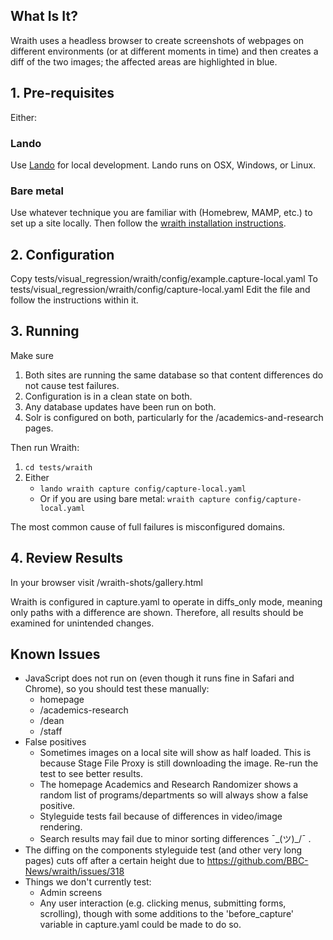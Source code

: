 ## What Is It?

Wraith uses a headless browser to create screenshots of webpages on different
environments (or at different moments in time) and then creates a diff of the
two images; the affected areas are highlighted in blue.

## 1. Pre-requisites

Either:

### Lando

Use [Lando](https://github.com/lando/lando) for local development.  Lando runs
on OSX, Windows, or Linux.

### Bare metal

Use whatever technique you are familiar with (Homebrew, MAMP, etc.) to set up a
site locally. Then follow the [wraith installation instructions](http://bbc-news.github.io/wraith/os-install.html).

## 2. Configuration

Copy
  tests/visual_regression/wraith/config/example.capture-local.yaml
To
  tests/visual_regression/wraith/config/capture-local.yaml
Edit the file and follow the instructions within it.

## 3. Running

Make sure

1. Both sites are running the same database so that content differences do not
   cause test failures.
2. Configuration is in a clean state on both.
3. Any database updates have been run on both.
4. Solr is configured on both, particularly for the /academics-and-research
   pages.

Then run Wraith:

1. `cd tests/wraith`
2. Either
    * `lando wraith capture config/capture-local.yaml`
    * Or if you are using bare metal: `wraith capture config/capture-local.yaml`

The most common cause of full failures is misconfigured domains.

## 4. Review Results

In your browser visit
  <local domain>/wraith-shots/gallery.html

Wraith is configured in capture.yaml to operate in diffs_only mode, meaning only
paths with a difference are shown.  Therefore, all results should be examined
for unintended changes.

## Known Issues

* JavaScript does not run on (even though it runs fine in Safari
  and Chrome), so you should test these manually:
  * homepage
  * /academics-research
  * /dean
  * /staff
* False positives
    * Sometimes images on a local site will show as half loaded.  This is
      because Stage File Proxy is still downloading the image. Re-run the test
      to see better results.
    * The homepage Academics and Research Randomizer shows a random list of
      programs/departments so will always show a false positive.
    * Styleguide tests fail because of differences in video/image rendering.
    * Search results may fail due to minor sorting differences ¯\_(ツ)_/¯ .
* The diffing on the components styleguide test (and other very long pages) cuts
  off after a certain height due to https://github.com/BBC-News/wraith/issues/318
* Things we don't currently test:
    * Admin screens
    * Any user interaction (e.g. clicking menus, submitting forms, scrolling),
      though with some additions to the 'before_capture' variable in
      capture.yaml could be made to do so.
